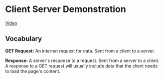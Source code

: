 # Client Server Demonstration

[Video](https://youtu.be/nozbz6J3_4w)

## Vocabulary

**GET Request:** An internet request for data. Sent from a client to a server.

**Response:** A server's response to a request. Sent from a server to a client. A response to a GET request will usually include data that the client needs to load the page's content.
